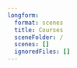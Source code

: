 ```yaml
---
longform:
  format: scenes
  title: Courses
  sceneFolder: /
  scenes: []
  ignoredFiles: []
---
```


